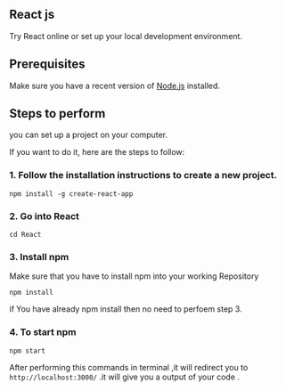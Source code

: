 ## **React js**

Try React online or set up your local development environment.

## **Prerequisites**

 Make sure you have a recent version of [Node.js](https://nodejs.org/en/) installed.

## **Steps to perform**

you can set up a project on your computer.

If you want to do it, here are the steps to follow:


### **1.** Follow the installation instructions to create a new project.

```
npm install -g create-react-app
```
### **2. Go into React**

```
cd React
```
### **3. Install npm**
Make sure that you have to install npm into your working Repository 

```
npm install 
```
if You have already npm  install then no need to perfoem step 3.
### **4. To start npm**

```
npm start
```


After performing this commands in terminal ,it will redirect you to ` http://localhost:3000/ ` .it will give you a output of your code .

